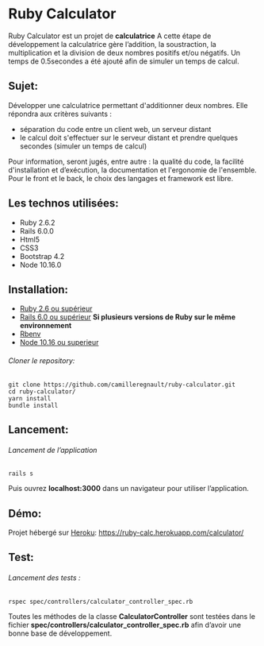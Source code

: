 # Ruby Calculator

Ruby Calculator est un projet de **calculatrice**
A cette étape de développement la calculatrice gère l’addition, la soustraction, la multiplication et la division de deux nombres positifs et/ou négatifs.
Un temps de 0.5secondes a été ajouté afin de simuler un temps de calcul.

## Sujet:

Développer une calculatrice permettant d'additionner deux nombres. Elle répondra aux critères suivants :
- séparation du code entre un client web, un serveur distant
- le calcul doit s'effectuer sur le serveur distant et prendre quelques secondes (simuler un temps de calcul)

Pour information, seront jugés, entre autre : la qualité du code, la facilité d'installation et d’exécution, la documentation et l'ergonomie de l'ensemble. Pour le front et le back, le choix des langages et framework est libre.


## Les technos utilisées:
- Ruby 2.6.2
- Rails 6.0.0
- Html5
- CSS3
- Bootstrap 4.2
- Node 10.16.0

## Installation:
- [Ruby 2.6 ou supérieur](https://www.ruby-lang.org/fr/documentation/installation/)
- [Rails 6.0 ou supérieur](https://guides.rubyonrails.org/v5.0/getting_started.html)
**Si plusieurs versions de Ruby sur le même environnement**
- [Rbenv](https://github.com/rbenv/rbenv)
- [Node 10.16 ou superieur](https://nodejs.org/en/download/package-manager/)

###### Cloner le repository:
```
git clone https://github.com/camilleregnault/ruby-calculator.git
cd ruby-calculator/
yarn install
bundle install
```

## Lancement:
###### Lancement de l’application
```
rails s
```
Puis ouvrez **localhost:3000** dans un navigateur pour utiliser l’application.

## Démo:
Projet hébergé sur [Heroku](https://www.heroku.com):
https://ruby-calc.herokuapp.com/calculator/

## Test:
###### Lancement des tests :
```
rspec spec/controllers/calculator_controller_spec.rb
```

Toutes les méthodes de la classe **CalculatorController** sont testées dans le fichier **spec/controllers/calculator_controller_spec.rb** afin d’avoir une bonne base de développement.
